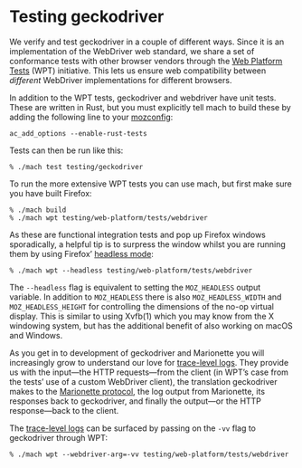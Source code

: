 Testing geckodriver
===================

We verify and test geckodriver in a couple of different ways.
Since it is an implementation of the WebDriver web standard, we share
a set of conformance tests with other browser vendors through the
[Web Platform Tests] (WPT) initiative.  This lets us ensure web
compatibility between _different_ WebDriver implementations for
different browsers.

In addition to the WPT tests, geckodriver and webdriver have
unit tests.  These are written in Rust, but you must explicitly
tell mach to build these by adding the following line to your [mozconfig]:

	ac_add_options --enable-rust-tests

Tests can then be run like this:

	% ./mach test testing/geckodriver

To run the more extensive WPT tests you can use mach, but first
make sure you have built Firefox:

	% ./mach build
	% ./mach wpt testing/web-platform/tests/webdriver

As these are functional integration tests and pop up Firefox windows
sporadically, a helpful tip is to surpress the window whilst you
are running them by using Firefox’ [headless mode]:

	% ./mach wpt --headless testing/web-platform/tests/webdriver

The `--headless` flag is equivalent to setting the `MOZ_HEADLESS`
output variable.  In addition to `MOZ_HEADLESS` there is also
`MOZ_HEADLESS_WIDTH` and `MOZ_HEADLESS_HEIGHT` for controlling the
dimensions of the no-op virtual display.  This is similar to using
Xvfb(1) which you may know from the X windowing system, but has
the additional benefit of also working on macOS and Windows.

As you get in to development of geckodriver and Marionette you will
increasingly grow to understand our love for [trace-level logs].
They provide us with the input—the HTTP requests—from the client
(in WPT’s case from the tests’ use of a custom WebDriver client),
the translation geckodriver makes to the [Marionette protocol],
the log output from Marionette, its responses back to geckodriver,
and finally the output—or the HTTP response—back to the client.

The [trace-level logs] can be surfaced by passing on the `-vv`
flag to geckodriver through WPT:

	% ./mach wpt --webdriver-arg=-vv testing/web-platform/tests/webdriver

[Web Platform Tests]: http://web-platform-tests.org/
[cargo]: http://doc.crates.io/guide.html
[headless mode]: https://developer.mozilla.org/en-US/Firefox/Headless_mode
[mozconfig]: https://developer.mozilla.org/en-US/docs/Mozilla/Developer_guide/Build_Instructions/Configuring_Build_Options
[trace-level logs]: TraceLogs.html
[Marionette protocol]: https://firefox-source-docs.mozilla.org/testing/marionette/Protocol.html
